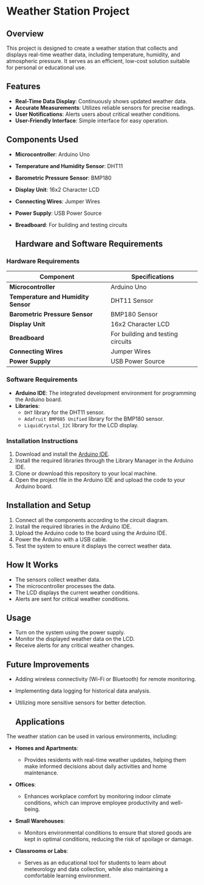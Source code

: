 # Weather Station Project

## Overview

This project is designed to create a weather station that collects and displays real-time weather data, including temperature, humidity, and atmospheric pressure. It serves as an efficient, low-cost solution suitable for personal or educational use.

## Features

- **Real-Time Data Display**: Continuously shows updated weather data.
- **Accurate Measurements**: Utilizes reliable sensors for precise readings.
- **User Notifications**: Alerts users about critical weather conditions.
- **User-Friendly Interface**: Simple interface for easy operation.

## Components Used

- **Microcontroller**: Arduino Uno
- **Temperature and Humidity Sensor**: DHT11
- **Barometric Pressure Sensor**: BMP180
- **Display Unit**: 16x2 Character LCD
- **Connecting Wires**: Jumper Wires
- **Power Supply**: USB Power Source
- **Breadboard**: For building and testing circuits

  ## Hardware and Software Requirements

### Hardware Requirements

| Component                        | Specifications                       |
|----------------------------------|-------------------------------------|
| **Microcontroller**              | Arduino Uno                         |
| **Temperature and Humidity Sensor** | DHT11 Sensor                     |
| **Barometric Pressure Sensor**   | BMP180 Sensor                       |
| **Display Unit**                 | 16x2 Character LCD                 |
| **Breadboard**                   | For building and testing circuits   |
| **Connecting Wires**             | Jumper Wires                        |
| **Power Supply**                 | USB Power Source                    |

### Software Requirements

- **Arduino IDE**: The integrated development environment for programming the Arduino board.
- **Libraries**:
  - `DHT` library for the DHT11 sensor.
  - `Adafruit BMP085 Unified` library for the BMP180 sensor.
  - `LiquidCrystal_I2C` library for the LCD display.

### Installation Instructions

1. Download and install the [Arduino IDE](https://www.arduino.cc/en/software).
2. Install the required libraries through the Library Manager in the Arduino IDE.
3. Clone or download this repository to your local machine.
4. Open the project file in the Arduino IDE and upload the code to your Arduino board.

## Installation and Setup

1. Connect all the components according to the circuit diagram.
2. Install the required libraries in the Arduino IDE.
3. Upload the Arduino code to the board using the Arduino IDE.
4. Power the Arduino with a USB cable.
5. Test the system to ensure it displays the correct weather data.

## How It Works

- The sensors collect weather data.
- The microcontroller processes the data.
- The LCD displays the current weather conditions.
- Alerts are sent for critical weather conditions.

## Usage

- Turn on the system using the power supply.
- Monitor the displayed weather data on the LCD.
- Receive alerts for any critical weather changes.

## Future Improvements

- Adding wireless connectivity (Wi-Fi or Bluetooth) for remote monitoring.
- Implementing data logging for historical data analysis.
- Utilizing more sensitive sensors for better detection.

  ## Applications

The weather station can be used in various environments, including:

- **Homes and Apartments**: 
  - Provides residents with real-time weather updates, helping them make informed decisions about daily activities and home maintenance.
  
- **Offices**: 
  - Enhances workplace comfort by monitoring indoor climate conditions, which can improve employee productivity and well-being.
  
- **Small Warehouses**: 
  - Monitors environmental conditions to ensure that stored goods are kept in optimal conditions, reducing the risk of spoilage or damage.
  
- **Classrooms or Labs**: 
  - Serves as an educational tool for students to learn about meteorology and data collection, while also maintaining a comfortable learning environment.
